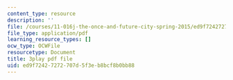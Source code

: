```yaml
---
content_type: resource
description: ''
file: /courses/11-016j-the-once-and-future-city-spring-2015/ed9f72427272707d5f3eb8bcf8b0bb88_XOfD39Pr4ZU.pdf
file_type: application/pdf
learning_resource_types: []
ocw_type: OCWFile
resourcetype: Document
title: 3play pdf file
uid: ed9f7242-7272-707d-5f3e-b8bcf8b0bb88
---
```

